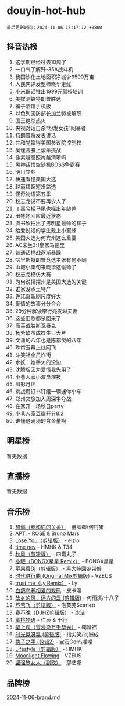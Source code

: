 # douyin-hot-hub

`最后更新时间：2024-11-06 15:17:12 +0800`

## 抖音热榜

1. 这学期已经过去10周了
1. 一口气了解歼-35A战斗机
1. 我国沙化土地面积净减少6500万亩
1. 人民网评发型师晓华走红
1. 小米辟谣推出1999元驾校培训
1. 美媒测算特朗普胜选
1. 骗子酒馆手机版
1. 以色列国防部长加兰特被解职
1. 国王绝杀热火
1. 央视对话自杀“粉发女孩”网暴者
1. 特朗普将发表讲话
1. 共和党赢得美国参议院控制权
1. 吴谨言腰上滚伞挑战
1. 像素越高照片越清晰吗
1. 黑神话悟空随机BOSS争霸赛
1. 明日立冬
1. 快速看懂美国大选
1. 赵丽颖超短发路透
1. 怪奇物语第五季
1. 权志龙说不要再少人了
1. 丁禹兮摇马尾也摇出年龄差
1. 田姥姥回应最近状态
1. 虞书欣拍出了男明星最帅的样子
1. 给爱说话的学生戴上小蜜蜂
1. 美国大选为何宾州这么重要
1. AC米兰3:1皇家马德里
1. 普通话挑战逐渐暴躁
1. 哈里斯特朗普竞选主张有何不同
1. 山城小栗旬来晓华这偷师了
1. 权志龙模仿大赛
1. 为何说摇摆州是美国大选的关键
1. 谁家没点土特产
1. 许玮甯新剧尺度好大
1. 爱情的故事分分合合
1. 29分钟解读李行亮麦琳夫妻
1. 这些旧歌都杀回来了
1. 高芙战胜斯瓦泰克
1. 杨紫破茧成蝶生日大片
1. 文潇的八年也是陈都灵的八年
1. 珠帘玉幕上线网飞
1. 斗笑社全员炸街
1. 水妖：她手欠的没边
1. 沈腾版因为爱情我先用了
1. 小巷人家小演员演技
1. 川影月评
1. 挑战用订书钉组一辆迷你小车
1. 郑州文旅加入周深争夺战
1. 在家开一场秋日party
1. 小巷人家豆瓣开分8.2
1. 谁懂这碗汤的含金量啊

## 明星榜

暂无数据

## 直播榜

暂无数据

## 音乐榜

1. [想你（我和你的关系）](https://sf6-cdn-tos.douyinstatic.com/obj/tos-cn-ve-2774/o8QxhcOBDYYX0zqKCjFVQXZ3RBffnRBQEogitG) - 董唧唧/何村猪
1. [APT.](https://sf5-hl-cdn-tos.douyinstatic.com/obj/tos-cn-ve-2774/oUIcRnUtZBV1JgZtxIMCAiiBSVBSEEOCFfkeMQ) - ROSÉ & Bruno Mars
1. [Lose You（剪辑版）](https://sf5-hl-cdn-tos.douyinstatic.com/obj/tos-cn-ve-2774/og9yxQxAWI86iBNr9ojBFMoWTIvDZZb8HwiGY) - elzio
1. [time nev](https://sf3-cdn-tos.douyinstatic.com/obj/tos-cn-ve-2774/oc6aICzpzBCWrhCvDVi2AZmQLt0gIBxfMEfd6i) - HMHK & T34
1. [秋风（剪辑版）](https://sf5-hl-cdn-tos.douyinstatic.com/obj/tos-cn-ve-2774/ocGaU84LfAfzMd2wbXdQFpCGhBiXg82JNMRRie) - 四熹丸子
1. [冬眠（BONGX星星 Remix）](https://sf3-cdn-tos.douyinstatic.com/obj/tos-cn-ve-2774/oMCfFFoE3LwQ7agAgOIG4ieExqkeAsxNBEkLdz) - BONGX星星
1. [苹果香Dj（剪辑版）](https://sf3-cdn-tos.douyinstatic.com/obj/tos-cn-ve-2774/oEeIEQbYGAOspCTRAIeYF4Ok8LgZ8NBaRe4ztR) - 黑大婶回乡带娃
1. [时代进行曲 (Original Mix剪辑版)](https://sf5-hl-cdn-tos.douyinstatic.com/obj/tos-cn-ve-2774/oYrssziLdrtiW6cKABM8n5Vfc2xwXiIBInoAkn) - VZEUS
1. [trust me（Ly Remix）](https://sf5-hl-cdn-tos.douyinstatic.com/obj/tos-cn-ve-2774/oUo1M8fz5AfmMSExABQQKFE0eCMWgsiccfqrMA) - Ly
1. [白鸽乌鸦相爱的戏码](https://sf5-hl-cdn-tos.douyinstatic.com/obj/tos-cn-ve-2774/oMVVEf6eDAOmFtNtCsEqKpIorBDM8Nkg6TZRqC) - 皮卡潘
1. [故乡的风，远方的云 (剪辑版)](https://sf5-hl-cdn-tos.douyinstatic.com/obj/tos-cn-ve-2774/ooPEdiZMrAAWisczq1WXoZYGU6GxII2UUBvYI) - 何雨溪/十八子
1. [芦苇飞（剪辑版）](https://sf3-cdn-tos.douyinstatic.com/obj/tos-cn-ve-2774/ok3IaChjEFFoK3FAMzXDEgfpeE6Al3Nv2BnfCW) - 泡芙芙Scarlett
1. [春不晚（DJHZ剪辑版）](https://sf3-cdn-tos.douyinstatic.com/obj/tos-cn-ve-2774/osEZa7YZ6wNo9QDABgfGFaCQKRQTNafsBJDnKt) - 冰洁
1. [蜜桃物语](https://sf3-cdn-tos.douyinstatic.com/obj/tos-cn-ve-2774/oIhOSCZtIACtYU4XQkngiW9kCBfVD1Fz9IYeqL) - 仁辰 & 于行
1. [壁上观（雪浸染万千华光）](https://sf5-hl-cdn-tos.douyinstatic.com/obj/tos-cn-ve-2774/ocIizBMxWi8vA8UdAMIYdYCjgBB5Z3WZWxrvY) - 鞠婧祎
1. [时光晃呀晃 (剪辑版)](https://sf5-hl-cdn-tos.douyinstatic.com/obj/tos-cn-ve-2774/o8ACeQem3gwI1x3GIYGAfKG0LJebKFRJDwRwyW) - 指尖笑/刘洲成
1. [执子之手 (剪辑2)](https://sf3-cdn-tos.douyinstatic.com/obj/tos-cn-ve-2774/oUoZLQjCc31XzqsBnBQUNgeKtYPBcgbFDwtfcu) - 宝石Gem\哩哩
1. [Lifestyle（剪辑版）](https://sf3-cdn-tos.douyinstatic.com/obj/tos-cn-ve-2774/owfqGgjwG3V5lCLaAIezFMeg3LtuKNBaZKgzPV) - HMHK
1. [Moonlight Flowing](https://sf5-hl-cdn-tos.douyinstatic.com/obj/tos-cn-ve-2774/oopZsCtRnQgOhEYmv9FfBBgwmeaQmWQQZED9tN) - VZEUS
1. [坚强笨女人（副歌）](https://sf5-hl-cdn-tos.douyinstatic.com/obj/tos-cn-ve-2774/ospNInQiZvGWyBVg5zkNsAMct5uJIg1CrZiPL) - 那艺娜

## 品牌榜

[2024-11-06-brand.md](2024-11-06-brand.md)
